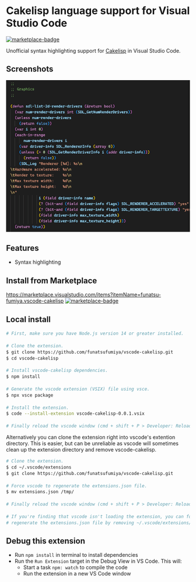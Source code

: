 # Cakelisp language support for Visual Studio Code

[![marketplace-badge](https://img.shields.io/visual-studio-marketplace/v/funatsu-fumiya.vscode-cakelisp?style=flat-square)](https://marketplace.visualstudio.com/items?itemName=funatsu-fumiya.vscode-cakelisp)

Unofficial syntax highlighting support for [Cakelisp](https://macoy.me/code/macoy/cakelisp) in Visual Studio Code.

## Screenshots

![screenshot](screenshots/vscode-cakelisp-screenshot.png)

## Features

- Syntax highlighting

## Install from Marketplace

https://marketplace.visualstudio.com/items?itemName=funatsu-fumiya.vscode-cakelisp [![marketplace-badge](https://img.shields.io/visual-studio-marketplace/v/funatsu-fumiya.vscode-cakelisp?style=flat-square)](https://marketplace.visualstudio.com/items?itemName=funatsu-fumiya.vscode-cakelisp)

## Local install
```bash
# First, make sure you have Node.js version 14 or greater installed. 

# Clone the extension.
$ git clone https://github.com/funatsufumiya/vscode-cakelisp.git
$ cd vscode-cakelisp

# Install vscode-cakelisp dependencies.
$ npm install

# Generate the vscode extension (VSIX) file using vsce. 
$ npx vsce package

# Install the extension.
$ code --install-extension vscode-cakelisp-0.0.1.vsix

# Finally reload the vscode window (cmd + shift + P > Developer: Reload Window).
```

Alternatively you can clone the extension right into vscode's extention directory. This is easier, but can be unreliable as vscode will sometimes clean up the extension directory and remove vscode-cakelisp.

```bash
# Clone the extension.
$ cd ~/.vscode/extensions
$ git clone https://github.com/funatsufumiya/vscode-cakelisp.git

# Force vscode to regenerate the extensions.json file.
$ mv extensions.json /tmp/ 

# Finally reload the vscode window (cmd + shift + P > Developer: Reload Window).

# If you're finding that vscode isn't loading the extension, you can force it to
# regenerate the extensions.json file by removing ~/.vscode/extensions/extensions.json.
```


## Debug this extension

- Run `npm install` in terminal to install dependencies
- Run the `Run Extension` target in the Debug View in VS Code. This will:
	- Start a task `npm: watch` to compile the code
	- Run the extension in a new VS Code window

